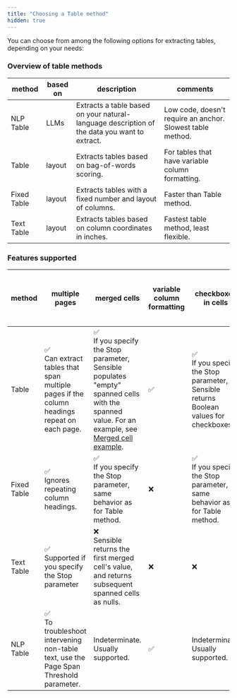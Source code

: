 ```yaml
---
title: "Choosing a Table method"
hidden: true
---
```


You can choose from among the following options for extracting tables, depending on your needs:

### Overview of table methods

| method      | based on | description                                                  | comments                                                   |
| ----------- | -------- | ------------------------------------------------------------ | ---------------------------------------------------------- |
| NLP Table   | LLMs     | Extracts a table based on your natural-language description of the data you want to extract. | Low code, doesn't require an anchor. Slowest table method. |
| Table       | layout   | Extracts tables based on bag-of-words scoring.               | For tables that have variable column formatting.           |
| Fixed Table | layout   | Extracts tables with a fixed number and layout of columns.   | Faster than Table method.                                  |
| Text Table  | layout   | Extracts tables based on column coordinates in inches.       | Fastest table method, least flexible.                      |

### Features supported

| method      | multiple pages                                               | merged cells                                                 | variable column formatting | checkboxes in cells                                          | Tables-in tables, labeled rows, and other complex formatting |
| ----------- | ------------------------------------------------------------ | ------------------------------------------------------------ | -------------------------- | ------------------------------------------------------------ | ------------------------------------------------------------ |
| Table       | ✅<br/>Can extract tables that span multiple pages if the column headings repeat on each page. | ✅ <br />If you specify the Stop parameter, Sensible populates "empty" spanned cells with the spanned value. For an example, see [Merged cell example](doc:table#example-merged-cells). | ✅                          | ✅ <br />If you specify the Stop parameter, Sensible returns Boolean values for checkboxes. | ❌<br/>Use Sections as an alternative                         |
| Fixed Table | ✅<br />Ignores repeating column headings.                    | ✅<br /> If you specify the Stop parameter, same behavior as for Table method. | ❌                          | ✅ <br />If you specify the Stop parameter, same behavior as for Table method. | ❌<br/>Use Sections as an alternative                         |
| Text Table  | ✅<br />Supported if you specify the Stop parameter           | ❌<br/>Sensible returns the first merged cell's value, and returns subsequent spanned cells as nulls. | ❌                          | ❌                                                            | ❌<br/>Use Sections as an alternative                         |
| NLP Table   | ✅ <br />To troubleshoot intervening non-table text, use the Page Span Threshold parameter. | Indeterminate. Usually supported.                            | ✅                          | Indeterminate. Usually supported.                            | Indeterminate.<br/>Use Sections as an alternative            |
